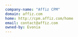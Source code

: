 ```yaml
---
company-name: "Affiz CPM"
domain: affiz.com
home: http://cpm.affiz.com/home
email: contact@affiz.com
owned-by: Evonia
---
```





